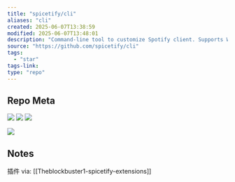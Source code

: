 ```yaml
---
title: "spicetify/cli"
aliases: "cli"
created: 2025-06-07T13:38:59
modified: 2025-06-07T13:48:01
description: "Command-line tool to customize Spotify client. Supports Windows, MacOS, and Linux."
source: "https://github.com/spicetify/cli"
tags:
  - "star"
tags-link:
type: "repo"
---
```


## Repo Meta

![](https://img.shields.io/github/stars/spicetify/cli?style=for-the-badge&label=stars) ![](https://img.shields.io/github/repo-size/spicetify/cli?style=for-the-badge&label=size) ![](https://img.shields.io/github/created-at/spicetify/cli?style=for-the-badge&label=since)

[![](https://github-readme-stats.vercel.app/api/pin/?username=spicetify&repo=cli&bg_color=00000000)](https://github.com/spicetify/cli)

## Notes

插件 via: [[Theblockbuster1-spicetify-extensions]]
